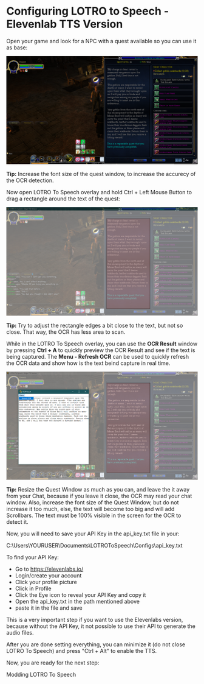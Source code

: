 # Configuring LOTRO to Speech - Elevenlab TTS Version

Open your game and look for a NPC with a quest available so you can use it as base:

![enter image description here](https://github.com/ils94/LOTROToSpeech/blob/master/Tutorial/Images/tutorial1.PNG?raw=true)

**Tip:** Increase the font size of the quest window, to increase the accurecy of the OCR detection.

Now open LOTRO To Speech overlay and hold Ctrl + Left Mouse Button to drag a rectangle around the text of the quest:

![enter image description here](https://github.com/ils94/LOTROToSpeech/blob/master/Tutorial/Images/tutorial2.PNG?raw=true)

**Tip:** Try to adjust the rectangle edges a bit close to the text, but not so close. That way, the OCR has less area to scan.

While in the LOTRO To Speech overlay, you can use the **OCR Result** window by pressing **Ctrl + A** to quickly preview the OCR Result and see if the text is being captured. The **Menu - Refresh OCR** can be used to quickly refresh the OCR data and show how is the text beind capture in real time.

![enter image description here](https://github.com/ils94/LOTROToSpeech/blob/master/Tutorial/Images/tutorial3.PNG?raw=true)

**Tip:** Resize the Quest Window as much as you can, and leave the it away from your Chat, because if you leave it close, the OCR may read your chat window. Also, increase the font size of the Quest Window, but do not increase it too much, else, the text will become too big and will add Scrollbars. The text must be 100% visible in the screen for the OCR to detect it.

Now, you will need to save your API Key in the api_key.txt file in your: 

C:\Users\YOURUSER\Documents\LOTROToSpeech\Configs\api_key.txt

To find your API Key:

- Go to https://elevenlabs.io/
- Login/create your account
- Click your profile picture
- Click in Profile
- Click the Eye icon to reveal your API Key and copy it
- Open the api_key.txt in the path mentioned above
- paste it in the file and save

This is a very important step if you want to use the Elevenlabs version, because without the API Key, it not possible to use their API to generate the audio files.

After you are done setting everything, you can minimize it (do not close LOTRO To Speech) and press "Ctrl + Alt" to enable the TTS.

Now, you are ready for the next step:

Modding LOTRO To Speech
